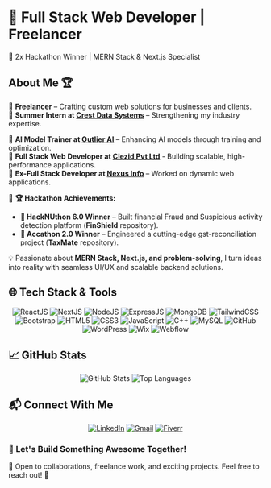 # 🚀 Full Stack Web Developer | Freelancer
🌟 2x Hackathon Winner | MERN Stack & Next.js Specialist  

## About Me 🏆

🔹 **Freelancer** – Crafting custom web solutions for businesses and clients.  
🔹 **Summer Intern at [Crest Data Systems](https://www.linkedin.com/company/crest-data/)** – Strengthening my industry expertise. 

🔹 **AI Model Trainer at [Outlier AI](https://www.linkedin.com/company/try-outlier/)** – Enhancing AI models through training and optimization.  
🔹 **Full Stack Web Developer at [Clezid Pvt Ltd](https://www.linkedin.com/company/clezid/)** - Building scalable, high-performance applications.  
🔹 **Ex-Full Stack Developer at [Nexus Info](https://www.linkedin.com/company/nexus-software-pvt-ltd/)** – Worked on dynamic web applications.  

🎉 **🏆 Hackathon Achievements:**  
- **🥇 HackNUthon 6.0 Winner** – Built financial Fraud and Suspicious activity detection platform (**FinShield** repository).  
- **🥇 Accathon 2.0 Winner** – Engineered a cutting-edge gst-reconciliation project (**TaxMate** repository).  

💡 Passionate about **MERN Stack, Next.js, and problem-solving**, I turn ideas into reality with seamless UI/UX and scalable backend solutions.  

## 🌐 Tech Stack & Tools
<div align="center">
  
 ![ReactJS](https://img.icons8.com/external-tal-revivo-color-tal-revivo/48/000000/external-react-a-javascript-library-for-building-user-interfaces-logo-color-tal-revivo.png)
  ![NextJS](https://img.icons8.com/color/48/ffffff/nextjs.png)
  ![NodeJS](https://img.icons8.com/color/48/000000/nodejs.png)
  ![ExpressJS](https://img.icons8.com/fluency/48/000000/node-js.png)
  ![MongoDB](https://img.icons8.com/color/48/000000/mongodb.png)
  ![TailwindCSS](https://upload.wikimedia.org/wikipedia/commons/thumb/d/d5/Tailwind_CSS_Logo.svg/48px-Tailwind_CSS_Logo.png)
  ![Bootstrap](https://img.icons8.com/color/48/000000/bootstrap.png)
  ![HTML5](https://img.icons8.com/color/48/000000/html-5--v1.png)
  ![CSS3](https://img.icons8.com/color/48/000000/css3.png)
  ![JavaScript](https://img.icons8.com/color/48/000000/javascript--v1.png)
  ![C++](https://img.icons8.com/color/48/000000/c-plus-plus-logo.png)
  ![MySQL](https://img.icons8.com/color/48/000000/mysql-logo.png)
  ![GitHub](https://img.icons8.com/glyph-neue/48/ffffff/github.png)
  ![WordPress](https://img.icons8.com/color/48/000000/wordpress.png)
  ![Wix](https://img.icons8.com/?size=45&id=cQfKnWABsKk9&format=png&color=ffffff)
  ![Webflow](https://img.icons8.com/color/48/000000/webflow.png)
 
</div>

## 📈 GitHub Stats
<div align="center">

  ![GitHub Stats](https://github-readme-stats.vercel.app/api?username=your-github-username&show_icons=true&theme=radical)
  ![Top Languages](https://github-readme-stats.vercel.app/api/top-langs/?username=your-github-username&layout=compact&theme=radical)

</div>

## 📬 Connect With Me
<div align="center">

[![LinkedIn](https://img.icons8.com/color/48/000000/linkedin.png)](https://linkedin.com/in/your-profile)
[![Gmail](https://img.icons8.com/color/48/000000/gmail-new.png)](mailto:your-email@gmail.com)
[![Fiverr](https://img.icons8.com/external-those-icons-flat-those-icons/48/000000/external-fiverr-social-media-those-icons-flat-those-icons.png)](https://www.fiverr.com/your-profile)

</div>

### 🤝 Let's Build Something Awesome Together!  
💌 Open to collaborations, freelance work, and exciting projects. Feel free to reach out! 🚀
